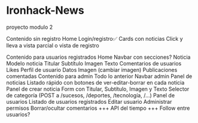 # Ironhack-News
proyecto modulo 2

Contenido sin registro
    Home
        Login/registro✅
        Cards con noticias
            Click y lleva a vista parcial o vista de registro

Contenido para usuarios registrados
    Home
    Navbar con secciones?
    Noticia
        Modelo noticia
            Titular
            Subtítulo
            Imagen
            Texto
        Comentarios de usuarios
        Likes
    Perfil de usuario
        Datos
        Imagen (cambiar imagen)
        Publicaciones comentadas
Contenido para admin
    Todo lo anterior
    Navbar admin
        Panel de noticias
            Listado rápido con botones de ver-editar-borrar en cada noticia
            Panel de crear noticia
                Form con Titular, Subtítulo, Imagen y Texto
                Selector de categoría (POST a /sucesos, /deportes, /tecnología, /...)
        Panel de usuarios
            Listado de usuarios registrados
                Editar usuario
                Administrar permisos
                Borrar/ocultar comentarios
+++
API del tiempo
+++
Follow entre usuarios?



